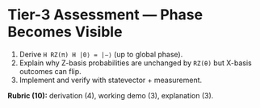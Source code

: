 ﻿# Tier-3 Assessment — Phase Becomes Visible
1) Derive `H RZ(π) H |0⟩ = |−⟩` (up to global phase).
2) Explain why Z-basis probabilities are unchanged by `RZ(θ)` but X-basis outcomes can flip.
3) Implement and verify with statevector + measurement.

**Rubric (10):** derivation (4), working demo (3), explanation (3).
